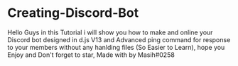 # Creating-Discord-Bot
Hello Guys in this Tutorial i will show you how to make and online your Discord bot designed in d.js V13 and Advanced ping command for response to your members without any hanlding files (So Easier to Learn), hope you Enjoy and Don't forget to star, Made with <span class="emoji-outer emoji-sizer"><span class="emoji-inner" style="background: url(chrome-extension://gaoflciahikhligngeccdecgfjngejlh/emoji-data/sheet_apple_32.png);background-position:99.94124559341951% 26.02820211515864%;background-size:5418.75% 5418.75%" data-codepoints="2764-fe0f"></span></span> by Masih#0258
